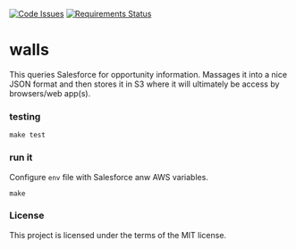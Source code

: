 [![Code Issues](https://www.quantifiedcode.com/api/v1/project/6ace56537d544b3cba66e6731d715b9e/badge.svg)](https://www.quantifiedcode.com/app/project/6ace56537d544b3cba66e6731d715b9e)
[![Requirements Status](https://requires.io/github/texastribune/walls/requirements.svg?branch=master)](https://requires.io/github/texastribune/walls/requirements/?branch=master)

# walls

This queries Salesforce for opportunity information. Massages it into a nice JSON format and then stores it in S3 where it will ultimately be access by browsers/web app(s). 

### testing

`make test`

### run it

Configure `env` file with Salesforce anw AWS variables.

`make`

### License

This project is licensed under the terms of the MIT license.

